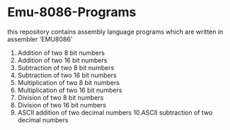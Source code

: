 # Emu-8086-Programs
this repository contains assembly language programs which are written in assembler 'EMU8086'
1. Addition of two 8 bit numbers
2. Addition of two 16 bit numbers
3. Subtraction of two 8 bit numbers
4. Subtraction of two 16 bit numbers
5. Multiplication of two 8 bit numbers
6. Multiplication of two 16 bit numbers
7. Division of two 8 bit numbers
8. Division of two 16 bit numbers
9. ASCII addition of two decimal numbers
10.ASCII subtraction of two decimal numbers
